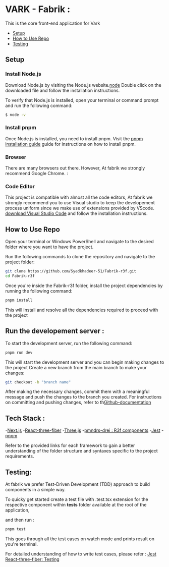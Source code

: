 # VARK - Fabrik : 
This is the core front-end application for Vark

- [Setup](#setup)
- [How to Use Repo](#how-to-use-repo)
- [Testing](#testing)



## Setup
### Install Node.js

Download Node.js by visiting the Node.js website.[node](https://nodejs.org/en/download)
Double click on the downloaded file and follow the installation instructions.

To verify that Node.js is installed, open your terminal or command prompt and run the following command:

```sh
$ node -v
```
### Install pnpm

Once Node.js is installed, you need to install pnpm. Visit the [pnpm installation guide](https://pnpm.io/installation) guide for instructions on how to install pnpm.

### Browser

There are many browsers out there. However, At fabrik we strongly recommend Google Chrome. : 

### Code Editor

This project is compatible with almost all the code editors, At fabrik we strongly recommend you to use Visual studio to keep the developement process uniform since we make use of extensions provided by VScode.
[download Visual Studio Code](https://code.visualstudio.com/) and follow the installation instructions.

## How to Use Repo

Open your terminal or Windows PowerShell and navigate to the desired folder where you want to have the project.

Run the following commands to clone the repository and navigate to the project folder:

```bash
git clone https://github.com/Syedkhadeer-51/Fabrik-r3f.git
cd Fabrik-r3f
```
Once you're inside the Fabrik-r3f folder, install the project dependencies by running the following command: 

```bash
pnpm install
```
This will install and resolve all the dependencies required to proceed with the project

## Run the developement server :

To start the development server, run the following command:

```bash
pnpm run dev
```
This will start the development server and you can begin making changes to the project
Create a new branch from the main branch to make your changes:

```bash
git checkout -b "branch name"
```
After making the necessary changes, commit them with a meaningful message and push the changes to the branch you created. For instructions on committing and pushing changes, refer to th[Github-documentation](https://docs.github.com/en/get-started/quickstart)

## Tech Stack : 

-[Next.js](https://nextjs.org/)
-[React-three-fiber](https://docs.pmnd.rs/react-three-fiber/getting-started/introduction)
-[Three.js](https://threejs.org/)
-[pmndrs-drei : R3f components](https://github.com/pmndrs/drei)
-[Jest](https://jestjs.io/docs/getting-started)
-[pnpm](https://pnpm.io/installation)

Refer to the provided links for each framework to gain a better understanding of the folder structure and syntaxes specific to the project requirements.

## Testing: 
At fabrik we prefer Test-Driven Development (TDD) approach to build components in a simple way.

To quicky get started create a test file with .test.tsx extension for the respective component within __tests__ folder available at the root of the application, 

and then run : 

```bash
pnpm test
```

This goes through all the test cases on watch mode and prints result on you're terminal. 

For detailed understanding of how to write test cases, please refer :
[Jest](https://jestjs.io/docs/getting-started)
[React-three-fiber: Testing](https://docs.pmnd.rs/react-three-fiber/tutorials/testing)




